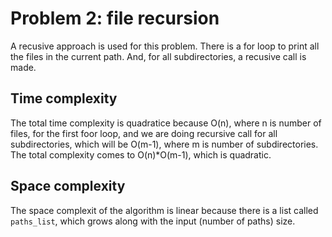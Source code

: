 Problem 2: file recursion
==========================
A recusive approach is used for this problem. There is a for loop to print all the files in the current path. And, for all subdirectories, a recusive call is  made. 

Time complexity
---------------------
The total time complexity is quadratice because O(n), where n is number of files, for the first foor loop, and we are doing recursive call for all subdirectories, which will be O(m-1), where m is number of subdirectories. The total complexity comes to O(n)*O(m-1), which is quadratic. 

Space complexity
-----------------
The space complexit of the algorithm is linear because there is a list called `paths_list`, which grows along with the input (number of paths) size. 
